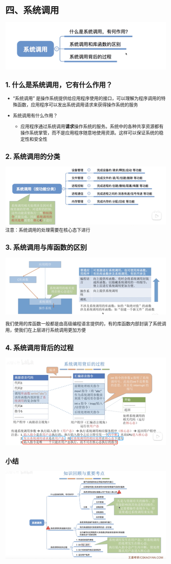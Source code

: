 # 四、系统调用


![](%E5%9B%9B%E3%80%81%E7%B3%BB%E7%BB%9F%E8%B0%83%E7%94%A8/%E6%88%AA%E5%B1%8F2021-03-24%2021.34.22.png)


## 1. 什么是系统调用，它有什么作用？

* “系统调用” 是操作系统提供给应用程序使用的接口，可以理解为程序调用的特殊函数，应用程序可以发出系统调用请求来获得操作系统的服务

* 系统调用有什么作用？
	* 应用程序通过系统调用**请求**操作系统的服务。系统中的各种共享资源都有操作系统掌管，而不是应用程序随意地使用资源。这样可以保证系统的稳定性和安全性

## 2. 系统调用的分类
![](%E5%9B%9B%E3%80%81%E7%B3%BB%E7%BB%9F%E8%B0%83%E7%94%A8/%E6%88%AA%E5%B1%8F2021-03-24%2021.50.22.png)
注意：系统调用的处理需要在核心态下进行

## 3. 系统调用与库函数的区别
![](%E5%9B%9B%E3%80%81%E7%B3%BB%E7%BB%9F%E8%B0%83%E7%94%A8/%E6%88%AA%E5%B1%8F2021-03-24%2021.54.53.png)

我们使用的库函数一般都是由高级编程语言提供的，有的库函数内部封装了系统调用，使我们在上层进行系统调用更加方便

## 4. 系统调用背后的过程
![](%E5%9B%9B%E3%80%81%E7%B3%BB%E7%BB%9F%E8%B0%83%E7%94%A8/F23723C2-099A-4D28-B449-CF59F8882C76.png)


## 小结
![](%E5%9B%9B%E3%80%81%E7%B3%BB%E7%BB%9F%E8%B0%83%E7%94%A8/%E6%88%AA%E5%B1%8F2021-03-24%2022.06.53.png)


